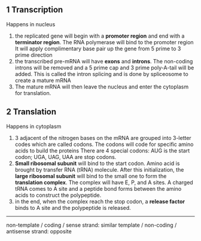 ## 1 Transcription
Happens in nucleus
1. the replicated gene will begin with a **promoter region** and end with a **terminator region**.
    The RNA polymerase will bind to the promoter region
    It will apply complimentary base pair up the gene from 5 prime to 3 prime direction
2. the transcribed pre-mRNA will have **exons** and **introns**. The non-coding introns will be removed and a 5 prime cap and 3 prime poly-A-tail will be added. This is called the intron splicing and is done by spliceosome to create a mature mRNA
3. The mature mRNA will then leave the nucleus and enter the cytoplasm for translation.

## 2 Translation
Happens in cytoplasm
1. 3 adjacent of the nitrogen bases on the mRNA are grouped into 3-letter codes which are called codons. The codons will code for specific amino acids to build the proteins
    There are 4 special codons: AUG is the start codon; UGA, UAG, UAA are stop codons.
2. **Small ribosomal subunit** will bind to the start codon. Amino acid is brought by transfer RNA (tRNA) molecule. After this initialization, the **large ribosomal subunit** will bind to the small one to form the **translation complex**. The complex will have E, P, and A sites. A charged tRNA comes to A site and a peptide bond forms between the amino acids to construct the polypeptide. 
3. in the end, when the complex reach the stop codon, a **release factor** binds to A site and the polypeptide is released. 

---

non-template / coding / sense strand: similar
template / non-coding / antisense strand: opposite
